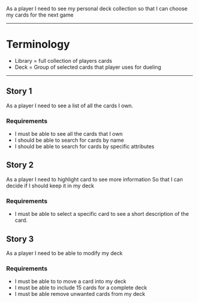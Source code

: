As a player
I need to see my personal deck collection
so that I can choose my cards for the next game

---

# Terminology
* Library = full collection of players cards
* Deck = Group of selected cards that player uses for dueling

---

## Story 1

As a player I need to see a list of all the cards I own.

### Requirements
* I must be able to see all the cards that I own
* I should be able to search for cards by name
* I should be able to search for cards by specific attributes

## Story 2
As a player
I need to highlight card to see more information
So that I can decide if I should keep it in my deck

### Requirements
* I must be able to select a specific card to see a short description of the card.

## Story 3
As a player I need to be able to modify my deck

### Requirements
* I must be able to to move a card into my deck
* I must be able to include 15 cards for a complete deck
* I must be able remove unwanted cards from my deck